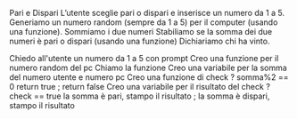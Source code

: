Pari e Dispari
L’utente sceglie pari o dispari e inserisce un numero da 1 a 5.
Generiamo un numero random (sempre da 1 a 5) per il computer (usando una funzione).
Sommiamo i due numeri
Stabiliamo se la somma dei due numeri è pari o dispari (usando una funzione)
Dichiariamo chi ha vinto.



Chiedo all'utente un numero da 1 a 5 con prompt
Creo una funzione per il numero random del pc
Chiamo la funzione
Creo una variabile per la somma del numero utente e numero pc
Creo una funzione di check
    ? somma%2 == 0
        return true
    ; return false
Creo una variabile per il risultato del check
? check == true
    la somma è pari, stampo il risultato
; la somma è dispari, stampo il risultato